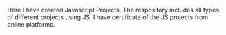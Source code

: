 Here I have created Javascript Projects.
The respository includes all types of different projects using JS.
I have certificate of the JS projects from online platforms.
